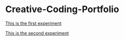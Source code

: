 # Creative-Coding-Portfolio

[This is the first experiment](experiment1.md)

[This is the second experiment](experiment2.md)
